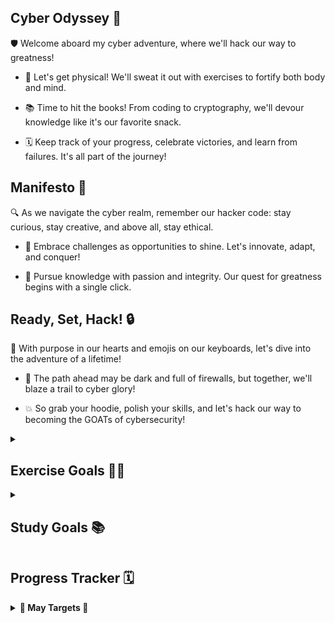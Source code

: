 ## Cyber Odyssey 🚀

🛡️ Welcome aboard my cyber adventure, where we'll hack our way to greatness!

- 💪 Let's get physical! We'll sweat it out with exercises to fortify both body and mind.
  
- 📚 Time to hit the books! From coding to cryptography, we'll devour knowledge like it's our favorite snack.

- 🗓️ Keep track of your progress, celebrate victories, and learn from failures. It's all part of the journey!

## Manifesto 📜

🔍 As we navigate the cyber realm, remember our hacker code: stay curious, stay creative, and above all, stay ethical.

- 🌟 Embrace challenges as opportunities to shine. Let's innovate, adapt, and conquer!

- 🎯 Pursue knowledge with passion and integrity. Our quest for greatness begins with a single click.

## Ready, Set, Hack! 🔒

🚀 With purpose in our hearts and emojis on our keyboards, let's dive into the adventure of a lifetime!

- 🌌 The path ahead may be dark and full of firewalls, but together, we'll blaze a trail to cyber glory!

- 💥 So grab your hoodie, polish your skills, and let's hack our way to becoming the GOATs of cybersecurity!

<details>
<summary><h2>Exercise Goals 🏋️‍♂️</h2></summary>

### Bodyweight Exercises:

#### May 2024:
| Time Frame   | Focus Areas                                  | Goals                                                                                                       | Exercise                                              | Number of Reps | Number of Sets | Continue Exercise from Previous Time Frame |
|--------------|----------------------------------------------|-------------------------------------------------------------------------------------------------------------|-------------------------------------------------------|----------------|----------------|-------------------------------------------|
| May 2024     | **Bodyweight Exercises**                     | Begin with basic bodyweight exercises such as squats, lunges, push-ups (starting with incline if necessary), and assisted pull-up variations. Aim for consistency in training at least 3 times per week. Start with sets of 8-10 reps for each exercise. | Push-ups                                             | 8-10           | 3              | -                                         |
|              |                                              |                                                                                                             | Squats                                                | 8-10           | 3              | -                                         |
|              |                                              |                                                                                                             | Assisted Pull-ups                                     | 8-10           | 3              | -                                         |
| June 2024    | **Progressive Overload**                    | Gradually increase the difficulty of exercises. Aim to decrease incline for push-ups, work towards doing full push-ups. Start incorporating negative pull-ups to build strength for pull-ups. Focus on improving form and control. | Push-ups (Incline -> Full)                          | 8-10           | 3              | Push-ups                                |
|              |                                              |                                                                                                             | Squats (Bodyweight -> Added Weight)                  | 8-10           | 3              | Squats                                   |
|              |                                              |                                                                                                             | Negative Pull-ups                                    | 3-5            | 3              | Assisted Pull-ups                        |
| July 2024    | **Cardiovascular Endurance**                | Add cardio sessions (running, cycling, jump rope) to improve overall stamina. Begin with 15-20 minutes sessions, gradually increasing duration and intensity over time. | Running                                              | 15-20 min      | -              | -                                         |
|              |                                              |                                                                                                             | Cycling                                              | 15-20 min      | -              | -                                         |
| August 2024  | **Strength Training**                        | Introduce resistance training with improvised weights (e.g., filled water bottles) for exercises like squats, lunges, and Romanian deadlifts. Focus on compound movements to build overall strength. | Squats (Added Weight)                                | 8-10           | 3              | Squats                                   |
|              |                                              |                                                                                                             | Lunges (Added Weight)                                | 8-10           | 3              | Lunges                                  |
|              |                                              |                                                                                                             | Romanian Deadlifts (Added Weight)                   | 8-10           | 3              | Romanian Deadlifts                      |
| September 2024 | **Calisthenics Progressions**              | Continue progressing with calisthenics. Aim for 3 sets of 8-12 reps for push-ups and assisted pull-up variations. Start working on hanging holds and scapular retractions to improve pull-up strength. | Push-ups (Full)                                      | 8-12           | 3              | Push-ups                                |
|              |                                              |                                                                                                             | Assisted Pull-ups (Decreasing Assistance)            | 8-12           | 3              | Assisted Pull-ups                        |
|              |                                              |                                                                                                             | Hanging Holds                                        | 20-30 sec      | 3              | Hanging Holds                           |
| October 2024 | **Flexibility and Mobility**                | Incorporate stretching and mobility exercises to improve flexibility and prevent injuries. Focus on areas like hip flexors, hamstrings, and shoulders. Yoga or mobility routines can be beneficial. | Yoga                                                 | 20-30 min      | -              | -                                         |
|              |                                              |                                                                                                             | Hip Flexor Stretches                                 | 30 sec - 1 min | 3              | -                                         |
|              |                                              |                                                                                                             | Hamstring Stretches                                  | 30 sec - 1 min | 3              | -                                         |
| November 2024 | **Bodyweight Circuit Training**             | Implement circuit training with bodyweight exercises (push-ups, squats, lunges, planks, mountain climbers) for endurance and strength. Aim for 3-4 rounds with minimal rest between exercises. | Push-ups                                             | 10-15          | 3-4            | Push-ups                                |
|              |                                              |                                                                                                             | Squats                                               | 10-15          | 3-4            | Squats                                   |
|              |                                              |                                                                                                             | Lunges                                               | 10-15          | 3-4            | Lunges                                  |
| December 2024 | **High-Intensity Interval Training (HIIT)** | Integrate HIIT workouts to enhance cardiovascular fitness and burn fat. Alternate between periods of high-intensity exercise (e.g., sprinting, burpees) and active recovery. Start with 20-30 second intervals. | Sprinting                                            | 20-30 sec      | -              | -                                         |
|              |                                              |                                                                                                             | Burpees                                              | 20-30 sec      | -              | -                                         |
| January 2025 | **Advanced Calisthenics**                   | Focus on mastering advanced bodyweight exercises such as handstand push-ups, pistol squats, and strict pull-ups. Utilize progressive overload techniques like adding weight vests or resistance bands for assistance. | Handstand Push-ups                                   | 5-8            | 3              | Handstand Push-ups                      |
|              |                                              |                                                                                                             | Pistol Squats                                        | 5-8            | 3              | Pistol Squats                           |
|              |                                              |                                                                                                             | Strict Pull-ups                                      | 3-5            | 3              | Strict Pull-ups                         |
| February 2025 | **Strength and Endurance Fusion**           | Combine strength and endurance training with complex exercises (e.g., burpee pull-ups, squat jumps). Aim for high-rep sets with short rest periods to improve both muscular endurance and strength. | Burpee Pull-ups                                      | 8-12           | 3-4            | Burpee Pull-ups                         |
|              |                                              |                                                                                                             | Squat Jumps                                          | 15-20          | 3-4            | Squat Jumps                             |
|              |                                              |                                                                                                             | Push-up Burpees                                      | 10-15          | 3-4            | Push-up Burpees                         |
| March 2025 | **Skill Development**                        | Dedicate time to mastering specific calisthenics skills (e.g., muscle-up progressions, human flag). Focus on technique, strength, and flexibility to achieve mastery. | Muscle-up Progressions                               | -              | -              | -                                         |
|              |                                              |                                                                                                             | Human Flag                                           | -              | -              | -                                         |

</details>
<details>
<summary><h2>Study Goals 📚</h2></summary>

| Time Stamp   | Topic                                          | Starting Day | Ending Day | Recommended Books                                          | Completed |
|--------------|------------------------------------------------|--------------|------------|------------------------------------------------------------|-----------|
| May 2024     | Git/GitHub                                     |              |            | "Pro Git" by Scott Chacon and Ben Straub                  | [ ]       |
|              | Security and Cryptography                      |              |            | "Hacking: The Art of Exploitation" by Jon Erickson; "Cryptography and Network Security" by William Stallings | [ ]       |
|              | Blockchain Technology                          |              |            | "Mastering Blockchain" by Imran Bashir                   | [ ]       |
|              | Web3 Development                               |              |            | "Building Ethereum Dapps" by Roberto Infante              | [ ]       |
|              | Cyber Physical Systems                         |              |            | "Cyber-Physical Systems: From Theory to Practice" by Rajeev Alur and Joseph Halpern | [ ]       |
|              | IoT                                            |              |            | "Building Internet of Things with the Arduino" by Charalampos Doukas | [ ]       |
|              | Reverse Engineering and Malware Analysis       |              |            | "Practical Malware Analysis" by Michael Sikorski and Andrew Honig | [ ]       |
|              | Network and Cloud Security                     |              |            | "Network Security Essentials" by William Stallings; "Cloud Security and Privacy" by Tim Mather et al. | [ ]       |
| July - Aug 2024 | Engineering Mathematics                      |              |            | "Higher Engineering Mathematics" by B.S. Grewal         | [ ]       |
|              | 11th and 12th Maths Review (JEE Advanced Level)|              |            | "Mathematics for Class 12" by R.D. Sharma               | [ ]       |
|              | Discrete Maths                                |              |            | "Discrete Mathematics and Its Applications" by Kenneth H. Rosen | [ ]       |
|              | Probability                                   |              |            | "Introduction to Probability" by Joseph K. Blitzstein and Jessica Hwang | [ ]       |
|              | Statistics                                    |              |            | "Statistics" by David Freedman, Robert Pisani, and Roger Purves | [ ]       |
| Sept - Oct 2024 | C Programming                                |              |            | "The C Programming Language" by Brian Kernighan and Dennis Ritchie | [ ]       |
|              | C++ Programming                              |              |            | "C++ Primer" by Stanley B. Lippman and Josée Lajoie      | [ ]       |
|              | Java                                          |              |            | "Head First Java" by Kathy Sierra and Bert Bates        | [ ]       |
|              | Full Stack Web Development                    |              |            | "The Complete Guide to Full Stack Web Development" by Flavio Copes | [ ]       |
|              | App Development                              |              |            | "Android Programming: The Big Nerd Ranch Guide" by Bill Phillips et al. | [ ]       |
| Nov - Dec 2024 | Databases                                    |              |            | "Database System Concepts" by Abraham Silberschatz, Henry F. Korth, and S. Sudarshan | [ ]       |
|              | Theory of Computation                         |              |            | "Introduction to the Theory of Computation" by Michael Sipser | [ ]       |
|              | Compiler Design                               |              |            | "Engineering a Compiler" by Keith D. Cooper and Linda Torczon | [ ]       |
| Jan - Feb 2025 | Machine Learning                             |              |            | "Hands-On Machine Learning with Scikit-Learn, Keras, and TensorFlow" by Aurélien Géron | [ ]       |
|              | Artificial Intelligence                      |              |            | "Artificial Intelligence: A Modern Approach" by Stuart Russell and Peter Norvig | [ ]       |
|              | Data Science                                 |              |            | "Python for Data Analysis" by Wes McKinney              | [ ]       |
| Mar - Apr 2025 | Networking                                   |              |            | "Computer Networking: A Top-Down Approach" by James F. Kurose and Keith W. Ross | [ ]       |
|              | Digital Electronics                          |              |            | "Digital Design" by M. Morris Mano                      | [ ]       |
|              | Computer Organization and Architecture        |              |            | "Computer Organization and Design" by David A. Patterson and John L. Hennessy | [ ]       |
|              | Operating Systems                            |              |            | "Operating System Concepts" by Abraham Silberschatz, Greg Gagne, and Peter Baer Galvin | [ ]       |

</details>

## Progress Tracker 🗓️

<details>
<summary><b>🚀 May Targets 🚀</b></summary>

<dl>
  <dt>Exam Schedule:</dt>
  <dd>- Network and Cloud Security: 13 May</dd>
  <dd>- Cyber Physical System: 14 May</dd>
  <dd>- Reverse Engineering and Malware Analysis: 17 May</dd>
  <dd>- Blockchain Technology: 24 May</dd>
  <dd>- IoT: 27 May</dd>
  <dd>- Algorithmic Cryptanalysis: 28 May</dd>
  <dd>- Yoga: 29 May</dd>
</dl>

#### <i>Monthly Targets</i>

| Task                                              | Deadline |
|---------------------------------------------------|----------|
| "Networking Essentials"                           | 11 May   |
| "Network Security Essentials" by William Stallings | 11 May   |
| "Cryptography and Network Security" by William Stallings | 11 May |
| "Cyber-Physical Systems: From Theory to Practice" by Rajeev Alur and Joseph Halpern | 12 May |
| "Cryptography Essentials"                         | 12 May   |
| "Practical Malware Analysis" by Michael Sikorski and Andrew Honig | 15 May |
| "Mastering Blockchain" by Imran Bashir | 20 May |
| "Building Internet of Things with the Arduino" by Charalampos Doukas | 23 May |
| "Yoga for Dummies" | 26 May |

</details>



